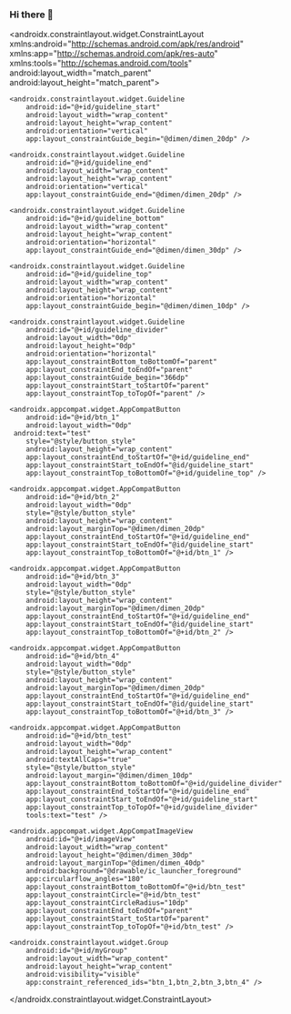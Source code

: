 ### Hi there 👋

<!--
**sahilkhan3122/sahilkhan3122** is a ✨ _special_ ✨ repository because its `README.md` (this file) appears on your GitHub profile.

Here are some ideas to get you started:

- 🔭 I’m currently working on ...
- 🌱 I’m currently learning ...
- 👯 I’m looking to collaborate on ...
- 🤔 I’m looking for help with ...
- 💬 Ask me about ...
- 📫 How to reach me: ...
- 😄 Pronouns: ...
- ⚡ Fun fact: ...
-->




<androidx.constraintlayout.widget.ConstraintLayout xmlns:android="http://schemas.android.com/apk/res/android"
    xmlns:app="http://schemas.android.com/apk/res-auto"
    xmlns:tools="http://schemas.android.com/tools"
    android:layout_width="match_parent"
    android:layout_height="match_parent">

    <androidx.constraintlayout.widget.Guideline
        android:id="@+id/guideline_start"
        android:layout_width="wrap_content"
        android:layout_height="wrap_content"
        android:orientation="vertical"
        app:layout_constraintGuide_begin="@dimen/dimen_20dp" />

    <androidx.constraintlayout.widget.Guideline
        android:id="@+id/guideline_end"
        android:layout_width="wrap_content"
        android:layout_height="wrap_content"
        android:orientation="vertical"
        app:layout_constraintGuide_end="@dimen/dimen_20dp" />

    <androidx.constraintlayout.widget.Guideline
        android:id="@+id/guideline_bottom"
        android:layout_width="wrap_content"
        android:layout_height="wrap_content"
        android:orientation="horizontal"
        app:layout_constraintGuide_end="@dimen/dimen_30dp" />

    <androidx.constraintlayout.widget.Guideline
        android:id="@+id/guideline_top"
        android:layout_width="wrap_content"
        android:layout_height="wrap_content"
        android:orientation="horizontal"
        app:layout_constraintGuide_begin="@dimen/dimen_10dp" />

    <androidx.constraintlayout.widget.Guideline
        android:id="@+id/guideline_divider"
        android:layout_width="0dp"
        android:layout_height="0dp"
        android:orientation="horizontal"
        app:layout_constraintBottom_toBottomOf="parent"
        app:layout_constraintEnd_toEndOf="parent"
        app:layout_constraintGuide_begin="366dp"
        app:layout_constraintStart_toStartOf="parent"
        app:layout_constraintTop_toTopOf="parent" />

    <androidx.appcompat.widget.AppCompatButton
        android:id="@+id/btn_1"
        android:layout_width="0dp"
     android:text="test"
        style="@style/button_style"
        android:layout_height="wrap_content"
        app:layout_constraintEnd_toStartOf="@+id/guideline_end"
        app:layout_constraintStart_toEndOf="@id/guideline_start"
        app:layout_constraintTop_toBottomOf="@+id/guideline_top" />

    <androidx.appcompat.widget.AppCompatButton
        android:id="@+id/btn_2"
        android:layout_width="0dp"
        style="@style/button_style"
        android:layout_height="wrap_content"
        android:layout_marginTop="@dimen/dimen_20dp"
        app:layout_constraintEnd_toStartOf="@+id/guideline_end"
        app:layout_constraintStart_toEndOf="@id/guideline_start"
        app:layout_constraintTop_toBottomOf="@+id/btn_1" />

    <androidx.appcompat.widget.AppCompatButton
        android:id="@+id/btn_3"
        android:layout_width="0dp"
        style="@style/button_style"
        android:layout_height="wrap_content"
        android:layout_marginTop="@dimen/dimen_20dp"
        app:layout_constraintEnd_toStartOf="@+id/guideline_end"
        app:layout_constraintStart_toEndOf="@id/guideline_start"
        app:layout_constraintTop_toBottomOf="@+id/btn_2" />

    <androidx.appcompat.widget.AppCompatButton
        android:id="@+id/btn_4"
        android:layout_width="0dp"
        style="@style/button_style"
        android:layout_height="wrap_content"
        android:layout_marginTop="@dimen/dimen_20dp"
        app:layout_constraintEnd_toStartOf="@+id/guideline_end"
        app:layout_constraintStart_toEndOf="@id/guideline_start"
        app:layout_constraintTop_toBottomOf="@+id/btn_3" />

    <androidx.appcompat.widget.AppCompatButton
        android:id="@+id/btn_test"
        android:layout_width="0dp"
        android:layout_height="wrap_content"
        android:textAllCaps="true"
        style="@style/button_style"
        android:layout_margin="@dimen/dimen_10dp"
        app:layout_constraintBottom_toBottomOf="@+id/guideline_divider"
        app:layout_constraintEnd_toStartOf="@+id/guideline_end"
        app:layout_constraintStart_toEndOf="@+id/guideline_start"
        app:layout_constraintTop_toTopOf="@+id/guideline_divider"
        tools:text="test" />

    <androidx.appcompat.widget.AppCompatImageView
        android:id="@+id/imageView"
        android:layout_width="wrap_content"
        android:layout_height="@dimen/dimen_30dp"
        android:layout_marginTop="@dimen/dimen_40dp"
        android:background="@drawable/ic_launcher_foreground"
        app:circularflow_angles="180"
        app:layout_constraintBottom_toBottomOf="@+id/btn_test"
        app:layout_constraintCircle="@+id/btn_test"
        app:layout_constraintCircleRadius="10dp"
        app:layout_constraintEnd_toEndOf="parent"
        app:layout_constraintStart_toStartOf="parent"
        app:layout_constraintTop_toTopOf="@+id/btn_test" />

    <androidx.constraintlayout.widget.Group
        android:id="@+id/myGroup"
        android:layout_width="wrap_content"
        android:layout_height="wrap_content"
        android:visibility="visible"
        app:constraint_referenced_ids="btn_1,btn_2,btn_3,btn_4" />


</androidx.constraintlayout.widget.ConstraintLayout>

